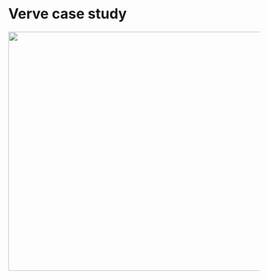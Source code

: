 # Verve case study

<img src="C:\Users\Lilit\Lilit\Work\Personal projects\Verve_case_study\data.jpg" width="640" height="480"/>
